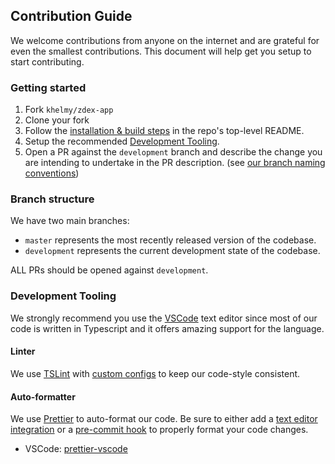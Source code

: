 ## Contribution Guide

We welcome contributions from anyone on the internet and are grateful for even the smallest contributions. This document will help get you setup to start contributing.

### Getting started

1.  Fork `khelmy/zdex-app`
2.  Clone your fork
3.  Follow the [installation & build steps](https://github.com/khelmy/zdex-app#installation-and-usage) in the repo's top-level README.
4.  Setup the recommended [Development Tooling](#development-tooling).
5.  Open a PR against the `development` branch and describe the change you are intending to undertake in the PR description. (see [our branch naming conventions](#branch-structure))

### Branch structure

We have two main branches:

-   `master` represents the most recently released version of the codebase.
-   `development` represents the current development state of the codebase.

ALL PRs should be opened against `development`.

### Development Tooling

We strongly recommend you use the [VSCode](https://code.visualstudio.com/) text editor since most of our code is written in Typescript and it offers amazing support for the language.

#### Linter

We use [TSLint](https://palantir.github.io/tslint/) with [custom configs](https://github.com/khelmy/zdex-app/blob/master/tslint.json) to keep our code-style consistent.

#### Auto-formatter

We use [Prettier](https://prettier.io/) to auto-format our code. Be sure to either add a [text editor integration](https://prettier.io/docs/en/editors.html) or a [pre-commit hook](https://prettier.io/docs/en/precommit.html) to properly format your code changes.

-   VSCode: [prettier-vscode](https://marketplace.visualstudio.com/items?itemName=esbenp.prettier-vscode)
